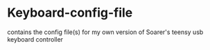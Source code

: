 Keyboard-config-file
====================

contains the config file(s) for my own version of Soarer's teensy usb keyboard controller
